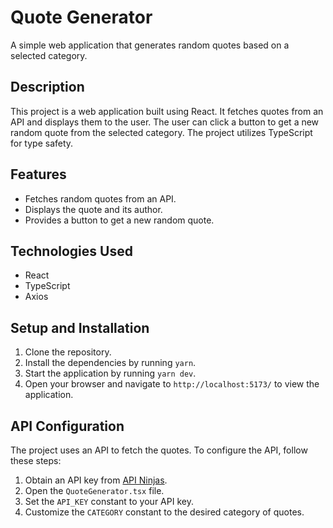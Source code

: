 # Quote Generator

A simple web application that generates random quotes based on a selected category.

## Description

This project is a web application built using React. It fetches quotes from an API and displays them to the user. The user can click a button to get a new random quote from the selected category. The project utilizes TypeScript for type safety.

## Features

-  Fetches random quotes from an API.
-  Displays the quote and its author.
-  Provides a button to get a new random quote.

## Technologies Used

-  React
-  TypeScript
-  Axios

## Setup and Installation

1. Clone the repository.
2. Install the dependencies by running `yarn`.
3. Start the application by running `yarn dev`.
4. Open your browser and navigate to `http://localhost:5173/` to view the application.

## API Configuration

The project uses an API to fetch the quotes. To configure the API, follow these steps:

1. Obtain an API key from [API Ninjas](https://www.api-ninjas.com/).
2. Open the `QuoteGenerator.tsx` file.
3. Set the `API_KEY` constant to your API key.
4. Customize the `CATEGORY` constant to the desired category of quotes.
